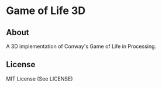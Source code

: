 # Game of Life 3D

## About
A 3D implementation of Conway's Game of Life in Processing.

## License
MIT License (See LICENSE)
